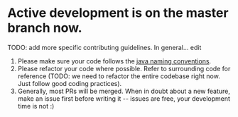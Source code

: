 # Active development is on the master branch now.

TODO: add more specific contributing guidelines. In general...
edit

1. Please make sure your code follows the [java naming conventions](https://www.geeksforgeeks.org/java-naming-conventions/).
2. Please refactor your code where possible. Refer to surrounding code for reference (TODO: we need to refactor the entire codebase right now. Just follow good coding practices).
3. Generally, most PRs will be merged. When in doubt about a new feature, make an issue first before writing it -- issues are free, your development time is not :)
